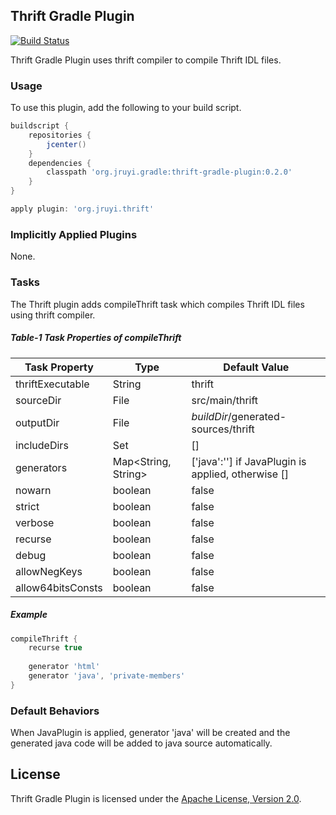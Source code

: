 ## Thrift Gradle Plugin

[![Build Status](https://travis-ci.org/jruyi/thrift-gradle-plugin.svg?branch=master)](https://travis-ci.org/jruyi/thrift-gradle-plugin)

Thrift Gradle Plugin uses thrift compiler to compile Thrift IDL files.

### Usage
To use this plugin, add the following to your build script.

```groovy
buildscript {
	repositories {
		jcenter()
	}
	dependencies {
		classpath 'org.jruyi.gradle:thrift-gradle-plugin:0.2.0'
	}
}

apply plugin: 'org.jruyi.thrift'
```

### Implicitly Applied Plugins

None.

### Tasks

The Thrift plugin adds compileThrift task which compiles Thrift IDL files using thrift compiler.

##### Table-1 Task Properties of compileThrift

Task Property     | Type                | Default Value
------------------|---------------------|---------------------------------------------------
thriftExecutable  | String              | thrift
sourceDir         | File                | src/main/thrift
outputDir         | File                | _buildDir_/generated-sources/thrift
includeDirs       | Set<File>           | []
generators        | Map<String, String> | ['java':''] if JavaPlugin is applied, otherwise []
nowarn            | boolean             | false
strict            | boolean             | false
verbose           | boolean             | false
recurse           | boolean             | false
debug             | boolean             | false
allowNegKeys      | boolean             | false
allow64bitsConsts | boolean             | false

##### Example

```groovy
compileThrift {
	recurse true
	
	generator 'html'
	generator 'java', 'private-members'
}
```

### Default Behaviors

When JavaPlugin is applied, generator 'java' will be created and the generated java code will be added to java source automatically.

## License

Thrift Gradle Plugin is licensed under the [Apache License, Version 2.0](http://www.apache.org/licenses/LICENSE-2.0.html).
